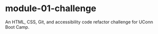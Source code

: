 # module-01-challenge
An HTML, CSS, Git, and accessibility code refactor challenge for UConn Boot Camp.
